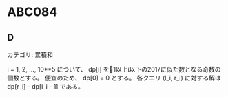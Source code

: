 # ABC084

## D
カテゴリ: 累積和

i = 1, 2, ..., 10**5 について、 dp[i] を1以上i以下の2017に似た数となる奇数の個数とする。
便宜のため、 dp[0] = 0 とする。
各クエリ (l_i, r_i) に対する解は dp[r_i] - dp[l_i - 1] である。
